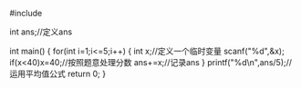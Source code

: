 #include<cstdio>

int ans;//定义ans

int main()
{
	for(int i=1;i<=5;i++)
	{
		int x;//定义一个临时变量
		scanf("%d",&x);
		if(x<40)x=40;//按照题意处理分数
		ans+=x;//记录ans
	}
	printf("%d\n",ans/5);//运用平均值公式
	return 0;
}

